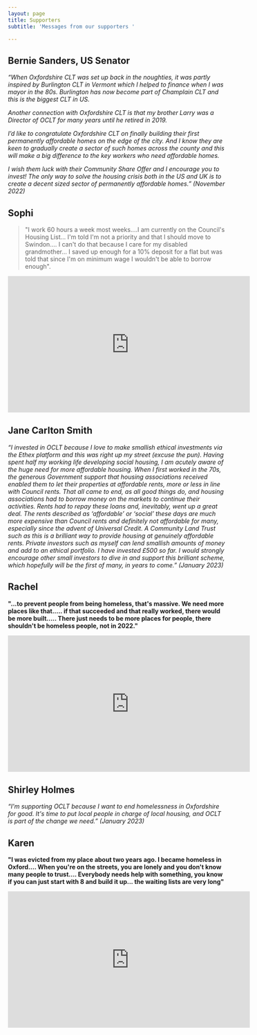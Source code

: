 ```yaml
---
layout: page
title: Supporters
subtitle: 'Messages from our supporters '

---
```

## Bernie Sanders, US Senator

_“When Oxfordshire CLT was set up back in the noughties, it was partly inspired by Burlington CLT in Vermont which I helped to finance when I was mayor in the 80s. Burlington has now become part of Champlain CLT and this is the biggest CLT in US._

_Another connection with Oxfordshire CLT is that my brother Larry was a Director of OCLT for many years until he retired in 2019._

_I’d like to congratulate Oxfordshire CLT on finally building their first permanently affordable homes on the edge of the city. And I know they are keen to gradually create a sector of such homes across the county and this will make a big difference to the key workers who need affordable homes._

_I wish them luck with their Community Share Offer and I encourage you to invest! The only way to solve the housing crisis both in the US and UK is to create a decent sized sector of permanently affordable homes.” (November 2022)_

## Sophi

> "I work 60 hours a week most weeks....I am currently on the Council's Housing List... I'm told I'm not a priority and that I should move to Swindon.... I can't do that because I care for my disabled grandmother... I saved up enough for a 10% deposit for a flat but was told that since I'm on minimum wage I wouldn't be able to borrow enough".

<iframe width="560" height="315" src="https://www.youtube.com/embed/PQlzYJ-pp-g" title="YouTube video player" frameborder="0" allow="accelerometer; autoplay; clipboard-write; encrypted-media; gyroscope; picture-in-picture" allowfullscreen></iframe>

## Jane Carlton Smith

_“I invested in OCLT because I love to make smallish ethical investments via the Ethex platform and this was right up my street (excuse the pun). Having spent half my working life developing social housing, I am acutely aware of the huge need for more affordable housing. When I first worked in the 70s, the generous Government support that housing associations received enabled them to let their properties at affordable rents, more or less in line with Council rents. That all came to end, as all good things do, and housing associations had to borrow money on the markets to continue their activities. Rents had to repay these loans and, inevitably, went up a great deal. The rents described as ‘affordable’ or ‘social’ these days are much more expensive than Council rents and definitely not affordable for many, especially since the advent of Universal Credit. A Community Land Trust such as this is a brilliant way to provide housing at genuinely affordable rents. Private investors such as myself can lend smallish amounts of money and add to an ethical portfolio. I have invested £500 so far. I would strongly encourage other small investors to dive in and support this brilliant scheme, which hopefully will be the first of many, in years to come.” (January 2023)_

## Rachel

**"...to prevent people from being homeless, that's massive. We need more places like that..... if that succeeded and that really worked, there would be more built..... There just needs to be more places for people, there shouldn't be homeless people, not in 2022."**

<iframe width="560" height="315" src="https://www.youtube.com/embed/920xBxfGGzA" title="YouTube video player" frameborder="0" allow="accelerometer; autoplay; clipboard-write; encrypted-media; gyroscope; picture-in-picture; web-share" allowfullscreen></iframe>

## Shirley Holmes

_“I'm supporting OCLT because I want to end homelessness in Oxfordshire for good. It's time to put local people in charge of local housing, and OCLT is part of the change we need.” (January 2023)_

## Karen

**"I was evicted from my place about two years ago. I became homeless in Oxford.... When you're on the streets, you are lonely and you don't know many people to trust.... Everybody needs help with something, you know if you can just start with 8 and build it up... the waiting lists are very long"**

<iframe width="560" height="315" src="https://www.youtube.com/embed/tWVJh4t5Cjs" title="YouTube video player" frameborder="0" allow="accelerometer; autoplay; clipboard-write; encrypted-media; gyroscope; picture-in-picture; web-share" allowfullscreen></iframe>